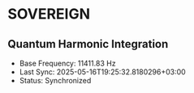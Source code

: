 # SOVEREIGN
## Quantum Harmonic Integration
- Base Frequency: 11411.83 Hz
- Last Sync: 2025-05-16T19:25:32.8180296+03:00
- Status: Synchronized
